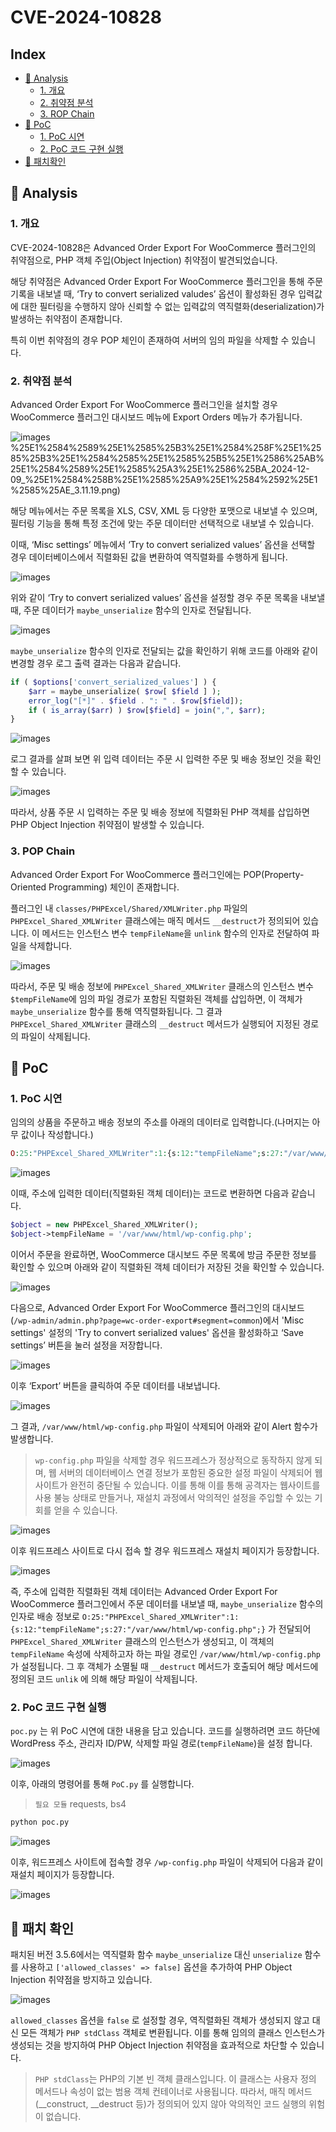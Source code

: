 # CVE-2024-10828

## Index
* [📌 Analysis](#📌-analysis)
    * [1. 개요](#1-개요)
    * [2. 취약점 분석](#2-취약점-분석)
    * [3. ROP Chain](#3-rop-chain)
* [📌 PoC](#📌-poc)
    * [1. PoC 시연](#1-poc-시연)
    * [2. PoC 코드 구현 실행](#2-poc-코드-구현-실행)
* [📌 패치확인](#📌-패치확인)

## 📌 Analysis

### 1. 개요

CVE-2024-10828은 Advanced Order Export For WooCommerce 플러그인의 취약점으로, PHP 객체 주입(Object Injection) 취약점이 발견되었습니다.

해당 취약점은 Advanced Order Export For WooCommerce 플러그인을 통해 주문 기록을 내보낼 때, ‘Try to convert serialized valudes’ 옵션이 활성화된 경우 입력값에 대한 필터링을 수행하지 않아 신뢰할 수 없는 입력값의 역직렬화(deserialization)가 발생하는 취약점이 존재합니다.

특히 이번 취약점의 경우 POP 체인이 존재하여 서버의 임의 파일을 삭제할 수 있습니다.

### 2. 취약점 분석

Advanced Order Export For WooCommerce 플러그인을 설치할 경우 WooCommerce 플러그인 대시보드 메뉴에 Export Orders 메뉴가 추가됩니다.

![images](images/images-001.png)%25E1%2584%2589%25E1%2585%25B3%25E1%2584%258F%25E1%2585%25B3%25E1%2584%2585%25E1%2585%25B5%25E1%2586%25AB%25E1%2584%2589%25E1%2585%25A3%25E1%2586%25BA_2024-12-09_%25E1%2584%258B%25E1%2585%25A9%25E1%2584%2592%25E1%2585%25AE_3.11.19.png)

해당 메뉴에서는 주문 목록을 XLS, CSV, XML 등 다양한 포맷으로 내보낼 수 있으며, 필터링 기능을 통해 특정 조건에 맞는 주문 데이터만 선택적으로 내보낼 수 있습니다.

이때, ‘Misc settings’ 메뉴에서 ‘Try to convert serialized values’ 옵션을 선택할 경우 데이터베이스에서 직렬화된 값을 변환하여 역직렬화를 수행하게 됩니다. 

![images](images/images-002.png)

위와 같이 ‘Try to convert serialized values’ 옵션을 설정할 경우 주문 목록을 내보낼 때, 주문 데이터가 `maybe_unserialize` 함수의 인자로 전달됩니다.

![images](images/images-003.png)

`maybe_unserialize` 함수의 인자로 전달되는 값을 확인하기 위해 코드를 아래와 같이 변경할 경우 로그 출력 결과는 다음과 같습니다.

```php
if ( $options['convert_serialized_values'] ) {
	$arr = maybe_unserialize( $row[ $field ] );
	error_log("[*]" . $field . ": " . $row[$field]);
	if ( is_array($arr) ) $row[$field] = join(",", $arr);
}
```

![images](images/images-004.png)

로그 결과를 살펴 보면 위 입력 데이터는 주문 시 입력한 주문 및 배송 정보인 것을 확인할 수 있습니다.

![images](images/images-005.png)

따라서, 상품 주문 시 입력하는 주문 및 배송 정보에 직렬화된 PHP 객체를 삽입하면 PHP Object Injection 취약점이 발생할 수 있습니다.

### 3. POP Chain

Advanced Order Export For WooCommerce 플러그인에는 POP(Property-Oriented Programming) 체인이 존재합니다.

플러그인 내 `classes/PHPExcel/Shared/XMLWriter.php` 파일의 `PHPExcel_Shared_XMLWriter` 클래스에는 매직 메서드 `__destruct`가 정의되어 있습니다. 이 메서드는 인스턴스 변수 `tempFileName`을 `unlink` 함수의 인자로 전달하여 파일을 삭제합니다.

![images](images/images-006.png)

따라서, 주문 및 배송 정보에 `PHPExcel_Shared_XMLWriter` 클래스의 인스턴스 변수 `$tempFileName`에 임의 파일 경로가 포함된 직렬화된 객체를 삽입하면, 이 객체가 `maybe_unserialize` 함수를 통해 역직렬화됩니다. 그 결과 `PHPExcel_Shared_XMLWriter` 클래스의 `__destruct` 메서드가 실행되어 지정된 경로의 파일이 삭제됩니다.

## 📌 PoC

### 1. PoC 시연

임의의 상품을 주문하고 배송 정보의 주소를 아래의 데이터로 입력합니다.(나머지는 아무 값이나 작성합니다.)

```php
O:25:"PHPExcel_Shared_XMLWriter":1:{s:12:"tempFileName";s:27:"/var/www/html/wp-config.php";}
```

![images](images/images-007.png)

이때, 주소에 입력한 데이터(직렬화된 객체 데이터)는 코드로 변환하면 다음과 같습니다.

```php
$object = new PHPExcel_Shared_XMLWriter();
$object->tempFileName = '/var/www/html/wp-config.php';
```

이어서 주문을 완료하면, WooCommerce 대시보드 주문 목록에 방금 주문한 정보를 확인할 수 있으며 아래와 같이 직렬화된 객체 데이터가 저장된 것을 확인할 수 있습니다.

![images](images/images-008.png)

다음으로, Advanced Order Export For WooCommerce 플러그인의 대시보드(`/wp-admin/admin.php?page=wc-order-export#segment=common`)에서 'Misc settings' 설정의 'Try to convert serialized values' 옵션을 활성화하고 ‘Save settings’ 버튼을 눌러 설정을 저장합니다.

![images](images/images-009.png)

이후 ‘Export’ 버튼을 클릭하여 주문 데이터를 내보냅니다.

![images](images/images-010.png)

그 결과, `/var/www/html/wp-config.php` 파일이 삭제되어 아래와 같이 Alert 함수가 발생합니다.

> `wp-config.php` 파일을 삭제할 경우 워드프레스가 정상적으로 동작하지 않게 되며, 웹 서버의 데이터베이스 연결 정보가 포함된 중요한 설정 파일이 삭제되어 웹사이트가 완전히 중단될 수 있습니다. 이를 통해 이를 통해 공격자는 웹사이트를 사용 불능 상태로 만들거나, 재설치 과정에서 악의적인 설정을 주입할 수 있는 기회를 얻을 수 있습니다.
> 

![images](images/images-011.png)

이후 워드프레스 사이트로 다시 접속 할 경우 워드프레스 재설치 페이지가 등장합니다.

![images](images/images-012.png)

즉, 주소에 입력한 직렬화된 객체 데이터는 Advanced Order Export For WooCommerce 플러그인에서 주문 데이터를 내보낼 때, `maybe_unserialize` 함수의 인자로 배송 정보로 `O:25:"PHPExcel_Shared_XMLWriter":1:{s:12:"tempFileName";s:27:"/var/www/html/wp-config.php";}` 가 전달되어 `PHPExcel_Shared_XMLWriter` 클래스의 인스턴스가 생성되고, 이 객체의 `tempFileName` 속성에 삭제하고자 하는 파일 경로인 `/var/www/html/wp-config.php` 가 설정됩니다. 그 후 객체가 소멸될 때 `__destruct` 메서드가 호출되어 해당 메서드에 정의된 코드 `unlik` 에 의해 해당 파일이 삭제됩니다.

### 2. PoC 코드 구현 실행

`poc.py` 는 위 PoC 시연에 대한 내용을 담고 있습니다. 코드를 실행하려면 코드 하단에 WordPress 주소, 관리자 ID/PW, 삭제할 파일 경로(`tempFileName`)을 설정 합니다.

![images](images/images-013.png)

이후, 아래의 명령어를 통해 `PoC.py` 를 실행합니다.

> `필요 모듈` requests, bs4
> 

```bash
python poc.py
```

![images](images/images-014.png)

이후, 워드프레스 사이트에 접속할 경우 `/wp-config.php` 파일이 삭제되어 다음과 같이 재설치 페이지가 등장합니다.

![images](images/images-015.png)

## 📌 패치 확인

패치된 버전 3.5.6에서는 역직렬화 함수 `maybe_unserialize` 대신 `unserialize` 함수를 사용하고 `['allowed_classes' => false]` 옵션을 추가하여 PHP Object Injection 취약점을 방지하고 있습니다.

![images](images/images-016.png)

`allowed_classes` 옵션을 `false` 로 설정할 경우, 역직렬화된 객체가 생성되지 않고 대신 모든 객체가 `PHP stdClass` 객체로 변환됩니다. 이를 통해 임의의 클래스 인스턴스가 생성되는 것을 방지하여 PHP Object Injection 취약점을 효과적으로 차단할 수 있습니다.

> `PHP stdClass`는 PHP의 기본 빈 객체 클래스입니다. 이 클래스는 사용자 정의 메서드나 속성이 없는 범용 객체 컨테이너로 사용됩니다. 따라서, 매직 메서드(__construct, __destruct 등)가 정의되어 있지 않아 악의적인 코드 실행의 위험이 없습니다.
>